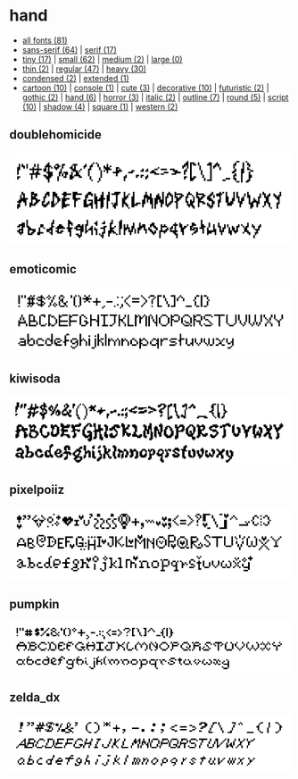# hand

- [all fonts (81)](readme.md)
- [sans-serif (64)](sans-serif.md) | [serif (17)](serif.md)
- [tiny (17)](tiny.md) | [small (62)](small.md) | [medium (2)](medium.md) | [large (0)](large.md)
- [thin (2)](thin.md) | [regular (47)](regular.md) | [heavy (30)](heavy.md)
- [condensed (2)](condensed.md) | [extended (1)](extended.md)
- [cartoon (10)](cartoon.md) | [console (1)](console.md) | [cute (3)](cute.md) | [decorative (10)](decorative.md) | [futuristic (2)](futuristic.md) | [gothic (2)](gothic.md) | [hand (6)](hand.md) | [horror (3)](horror.md) | [italic (2)](italic.md) | [outline (7)](outline.md) | [round (5)](round.md) | [script (10)](script.md) | [shadow (4)](shadow.md) | [square (1)](square.md) | [western (2)](western.md)
## doublehomicide

[![font preview](previews/doublehomicide.png?raw=true "doublehomicide")](/fonts/doublehomicide.h)

## emoticomic

[![font preview](previews/emoticomic.png?raw=true "emoticomic")](/fonts/emoticomic.h)

## kiwisoda

[![font preview](previews/kiwisoda.png?raw=true "kiwisoda")](/fonts/kiwisoda.h)

## pixelpoiiz

[![font preview](previews/pixelpoiiz.png?raw=true "pixelpoiiz")](/fonts/pixelpoiiz.h)

## pumpkin

[![font preview](previews/pumpkin.png?raw=true "pumpkin")](/fonts/pumpkin.h)

## zelda_dx

[![font preview](previews/zelda_dx.png?raw=true "zelda_dx")](/fonts/zelda_dx.h)
